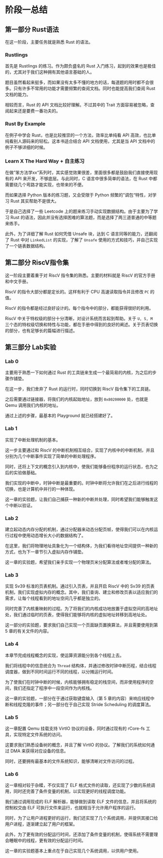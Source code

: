 # 阶段一总结

## 第一部分 Rust语法

在这一阶段，主要任务就是熟悉 Rust 的语法。

### Rustlings

首先是 Rustlings 的练习。作为颇负盛名的 Rust 入门练习，起到的效果也是极佳的，尤其对于我们这种拥有其他语言基础的人。

题目虽然看起来挺多，而如果没有太多不懂的地方的话，每道题的用时都不会很多。只有许多不常用的功能才需要频繁的查阅文档。同时也能提高我们查阅 Rust 文档的能力。

相较而言，Rust 的 API 文档比较好理解。不过其中的 Trait 方面容易被忽略，查阅起来还是要费一番功夫的。

### Rust By Example

在例子中学会 Rust，也是比较推崇的一个方法，效率比单纯看 API 高效，也比单纯看别人源码来的轻松。这本书适合结合 API 文档使用，尤其是当 API 文档中的例子不够详细的时候。

### Learn X The Hard Way + 自主练习

在做”笨方法学xx“系列时，其实感觉效果很差，里面很多都是鼓励我们直接使用现有的 API 来开发，不够底层。与此同时，C 语言中很多简单的语法，在 Rust 中都需要绕几个弯路才能实现，也带来的不便。

而如果选择 Python 版本的练习题，又会受限于 Python 频繁的”调包“特性，对学习 Rust 其实帮助不是很大。

于是自己选择了一些 Leetcode 上的题来练习手动实现数据结构。由于主要为了学习 Rust 的语法，因此并没有选择困难的算法题，而是选择了两三道普通的中等题来练手。

此外，为了详细了解 Rust 如何凭借 Unsafe 块，达到 C 语言同等的能力，还翻阅了 Rust 中对 `LinkedList` 的实现，了解了 `Unsafe` 使用的方式和技巧，并自己实现了一个链表数据结构。

## 第二部分 RiscV指令集

这一阶段主要着重于对 RiscV 指令集的熟悉。主要的材料就是 RiscV 的官方手册和中文手册。

RiscV 的指令大部分都是定长的。这样有利于 CPU 高速读取指令并且修改 `PC` 的值。

RiscV 的指令都是经过良好设计的。每个指令中的部分，都能获得很好的利用。

RiscV 中关于特权级的部分十分清晰，对设计系统而言起到帮助。关于 `U, S, M` 三个态的特权级切换和特性与功能，都在手册中得到的良好的阐述。关于页表切换的部分，也有足够长的篇幅进行描述。

## 第三部分 Lab实验

### Lab 0

主要用于熟悉一下如何通过 Rust 的工具链来生成一个最简易的内核，为之后的步骤作铺垫。

在这一步，我们舍弃了 Rust 的运行时，同时切换到 RiscV 指令集下的工具链。

之后需要通过链接器，将我们的内核起始地址，放到 `0x80200000` 处，也就是 Qemu 调用我们内核的地址。

通过上述的步骤，最基本的 Playground 就已经搭建好了。

### Lab 1

实现了中断处理机制的基本。

这一步主要通过和 RiscV 的中断机制相互结合，实现了内核中的中断机制，并且分别为几个中断事件实现了简单的中断处理程序。

同时，还将上下文的概念引入到内核中，使我们能够备份程序的运行状态，也为之后的实验做基础。

我们实现的中断中，时钟中断是最重要的。时钟中断将允许我们在之后进行线程的切换，也是计算机中并行的一种体现。

这一章的实验题，让我们自己捕获一种新的中断并处理，同时希望我们能够触发这个中断以验证。

### Lab 2

建立起动态内存分配的机制，通过分配器来动态分配页帧，使得我们可以在内核运行过程中使用动态增长大小的数据结构了。

在这里，我们将物理地址具象化为一个结构体，为我们看待地址空间提供一种新的方式，也为下一章节引入虚拟内存作铺垫。

这一章的实验题，希望我们亲手实现一个物理页米分配算法或者堆分配的算法。

### Lab 3

实现 Sv39 标准的页表机制。通过引入页表，并且开启 RiscV 中的 Sv39 的页表机制，我们实现虚拟内存的概念。其中，我们查询、建立和修改页表以适应我们的需求，让每个线程看到的地址空间几乎都是独立的。

同时完善了内核重映射的过程。为了将我们的内核成功地放置于虚拟空间的高地址处，我们通过临时的页表，使得我们能够将内核的虚拟地址转移到高地址处。

这一部分的实验题，要求我们自己实现一个页面缺页置换算法，并且需要使用到第 5 章的有关文件的内容。

### Lab 4

本章节完成线程概念的实现，使运算资源能分到各个线程上去。

我们将线程中的信息统合为 `Thread` 结构体，并通过修改时钟中断历程，结合线程调度器，做到不同时间运行不同的线程，以分摊运行时间。

为了使我们在时钟中断的时候，内核能够拥有稳定的栈空间，而非使用程序的空间，我们还指定了程序中一段空间作为内核栈。

这一章的实验题，一部分在于通过获取键盘输入（第 5 章的内容）来响应线程中断和线程克隆的事件；另一部分在于自己实现 Stride Scheduling 的调度算法。

### Lab 5

这一章配置 Qemu 挂载支持 VirtIO 协议的设备，同时通过现有的 rCore-fs 工具，实现特定文件系统的访问。

这要求我们熟悉设备树的概念，并且了解 VirtIO 的协议。了解我们的系统如何通过 DMA 来获得对应设备的信息。

同时，还要拥有最基本的文件系统知识，能够清晰对文件访问的过程。

### Lab 6

这一章相对较于杂糅，不仅实现了 ELF 格式文件的读取，还实现了少数的系统调用，同时还完善了条件变量的机制，以实现更好的线程调度功能。

我们通过调用现成的 ELF 解析器，能够做到读取 ELF 文件的信息，并且将系统的控制权交由 ELF 可执行文件来运行，也就相当于允许用户程序的运行。

同时，为了让用户进程更好的运行，我们还实现了几个系统调用，并提供其接口给用户进程，逐渐建立起了用户的框架。

此外，为了更有效的分配运行时间，还添加了条件变量的机制，使得系统不需要理会睡眠中的线程，更有效的分配运行时间。

这一章的实验题基本上重点在于自己实现几个系统调用，以供用户使用。

